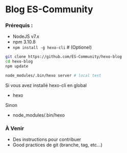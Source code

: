 # Blog ES-Community

### Prérequis :
- NodeJS v7.x
- npm 3.10.8
- `npm install -g hexo-cli` # (Optionel)

```bash
git clone https://github.com/ES-Community/hexo-blog
cd hexo-blog
npm update

node_modules/.bin/hexo server # local test
```

Si vous avez installé hexo-cli en global
- hexo

Sinon
- node_modules/.bin/hexo

### À Venir
- Des instructions pour contribuer
- Good practices de git (branche, tag, etc...)